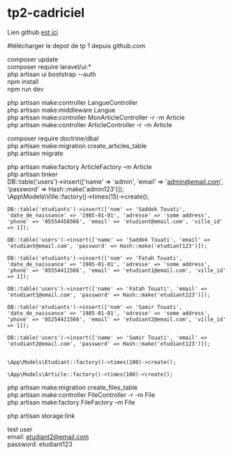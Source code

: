 # tp2-cadriciel
Lien github [est içi](https://github.com/sadektouati/tp2cadriciel.git)

#télécharger le depot de tp 1 depuis github.com  

 composer update  
 composer require laravel/ui:*  
 php artisan ui bootstrap --auth  
 npm install  
 npm run dev  

php artisan make:controller LangueController  
php artisan make:middleware Langue  
php artisan make:controller MonArticleController -r -m Article  
php artisan make:controller ArticleController -r -m Article  

composer require doctrine/dbal  
php artisan make:migration create_articles_table  
php artisan migrate  

php artisan make:factory ArticleFactory –m Article  
php artisan tinker  
    DB::table('users')->insert(['name' => 'admin', 'email' => 'admin@email.com', 'password' => Hash::make('admin123')]);  
    \App\Models\Ville::factory()->times(15)->create();  

    DB::table('etudiants')->insert(['nom' => 'Saddek Touati', 'date_de_naissance' => '1985-01-01', 'adresse' => 'some address', 'phone' => '05554458566', 'email' => 'etudiant@email.com', 'ville_id' => 1]);  

    DB::table('users')->insert(['name' => 'Saddek Touati', 'email' => 'etudiant@email.com', 'password' => Hash::make('etudiant123')]);  

    DB::table('etudiants')->insert(['nom' => 'Fatah Touati', 'date_de_naissance' => '1985-01-01', 'adresse' => 'some address', 'phone' => '05554411566', 'email' => 'etudiant1@email.com', 'ville_id' => 1]);  

    DB::table('users')->insert(['name' => 'Fatah Touati', 'email' => 'etudiant1@email.com', 'password' => Hash::make('etudiant123')]);  

    DB::table('etudiants')->insert(['nom' => 'Samir Touati', 'date_de_naissance' => '1985-01-01', 'adresse' => 'some address', 'phone' => '05254411566', 'email' => 'etudiant2@email.com', 'ville_id' => 1]);  
    
    DB::table('users')->insert(['name' => 'Samir Touati', 'email' => 'etudiant2@email.com', 'password' => Hash::make('etudiant123')]);  


    \App\Models\Etudiant::factory()->times(100)->create();  

    \App\Models\Article::factory()->times(100)->create();  


php artisan make:migration create_files_table  
php artisan make:controller FileController -r -m File  
php artisan make:factory FileFactory –m File  

php artisan storage:link  

test user  
  email: etudiant2@email.com  
  password: etudiant123
